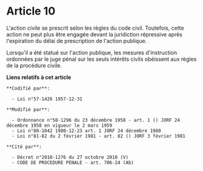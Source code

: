 # Article 10

L'action civile se prescrit selon les règles du code civil. Toutefois, cette action ne peut plus être engagée devant la
juridiction répressive après l'expiration du délai de prescription de l'action publique.

Lorsqu'il a été statué sur l'action publique, les mesures d'instruction ordonnées par le juge pénal sur les seuls intérêts
civils obéissent aux règles de la procédure civile.

**Liens relatifs à cet article**

	**Codifié par**:

	  - Loi n°57-1426 1957-12-31

	**Modifié par**:

	  - Ordonnance n°58-1296 du 23 décembre 1958 - art. 1 () JORF 24 décembre 1958 en vigueur le 2 mars 1959
	  - Loi n°80-1042 1980-12-23 art. 1 JORF 24 décembre 1980
	  - Loi n°81-82 du 2 février 1981 - art. 82 () JORF 3 février 1981

	**Cité par**:

	  - Décret n°2010-1276 du 27 octobre 2010 (V)
	  - CODE DE PROCEDURE PENALE - art. 706-24 (Ab)
